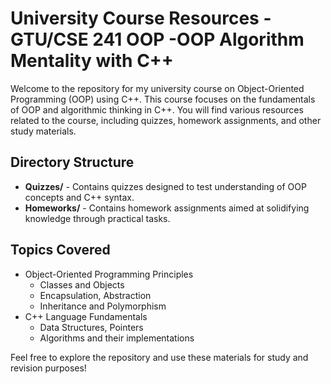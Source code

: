 # University Course Resources - GTU/CSE 241 OOP -OOP Algorithm Mentality with C++

Welcome to the repository for my university course on Object-Oriented Programming (OOP) using C++. This course focuses on the fundamentals of OOP and algorithmic thinking in C++. You will find various resources related to the course, including quizzes, homework assignments, and other study materials.

## Directory Structure

- **Quizzes/** - Contains quizzes designed to test understanding of OOP concepts and C++ syntax.
- **Homeworks/** - Contains homework assignments aimed at solidifying knowledge through practical tasks.
  
## Topics Covered
- Object-Oriented Programming Principles
  - Classes and Objects
  - Encapsulation, Abstraction
  - Inheritance and Polymorphism
- C++ Language Fundamentals
  - Data Structures, Pointers
  - Algorithms and their implementations

Feel free to explore the repository and use these materials for study and revision purposes!
